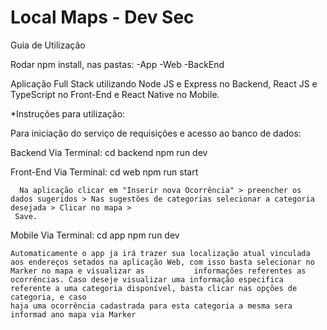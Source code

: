 # Local Maps - Dev Sec
  
  Guia de Utilização
  
  Rodar npm install, nas pastas:
  -App
  -Web
  -BackEnd

Aplicação Full Stack utilizando Node JS e Express no Backend, React JS e TypeScript no Front-End e React Native no Mobile.

*Instruções para utilização:

  Para iniciação do serviço de requisições e acesso ao banco de dados:
  
  Backend
    Via Terminal:
    cd backend 
    npm run dev
  
  Front-End
    Via Terminal:
    cd web
    npm run start 
      
      Na aplicação clicar em "Inserir nova Ocorrência" > preencher os dados sugeridos > Nas sugestões de categorias selecionar a categoria desejada > Clicar no mapa >
     Save.
     
   
   Mobile
   Via Terminal:
    cd app
    npm run dev
    
    Automaticamente o app ja irá trazer sua localização atual vinculada aos endereços setados na aplicação Web, com isso basta selecionar no Marker no mapa e visualizar as           informações referentes as ocorrências. Caso deseje visualizar uma informação especifica referente a uma categoria disponível, basta clicar nas opções de categoria, e caso
    haja uma ocorrência cadastrada para esta categoria a mesma sera informad ano mapa via Marker
   
  
  
  
  
  
